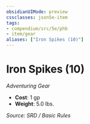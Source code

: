 ```yaml
---
obsidianUIMode: preview
cssclasses: json5e-item
tags:
- compendium/src/5e/phb
- item/gear
aliases: ["Iron Spikes (10)"]
---
```

# Iron Spikes (10)
*Adventuring Gear*  

- **Cost**: 1 gp
- **Weight**: 5.0 lbs.

*Source: SRD / Basic Rules*